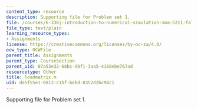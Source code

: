 ```yaml
---
content_type: resource
description: Supporting file for Problem set 1.
file: /courses/6-336j-introduction-to-numerical-simulation-sma-5211-fall-2003/de5f55e10812c1bfbebd8352d2bc94c1_loadmatrix.m
file_type: text/plain
learning_resource_types:
- Assignments
license: https://creativecommons.org/licenses/by-nc-sa/4.0/
ocw_type: OCWFile
parent_title: Assignments
parent_type: CourseSection
parent_uid: 07a53e32-68bc-d0f1-3aa5-4168ebe767ad
resourcetype: Other
title: loadmatrix.m
uid: de5f55e1-0812-c1bf-bebd-8352d2bc94c1
---
```

Supporting file for Problem set 1.